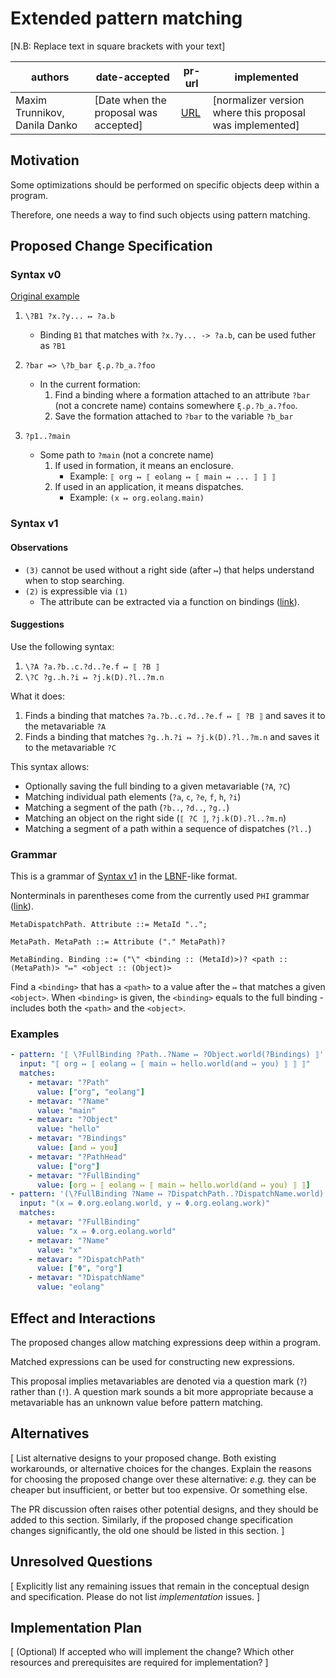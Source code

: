 # Extended pattern matching

[N.B: Replace text in square brackets with your text]

| authors                       | date-accepted                         | pr-url                                                     | implemented                                              |
| ----------------------------- | ------------------------------------- | ---------------------------------------------------------- | -------------------------------------------------------- |
| Maxim Trunnikov, Danila Danko | [Date when the proposal was accepted] | [URL](https://github.com/objectionary/normalizer/pull/258) | [normalizer version where this proposal was implemented] |

## Motivation

Some optimizations should be performed on specific objects deep within a program.

Therefore, one needs a way to find such objects using pattern matching.

## Proposed Change Specification

### Syntax v0

[Original example](https://github.com/objectionary/normalizer/issues/65#issuecomment-1910968223)

1. `\?B1 ?x.?y... ↦ ?a.b`
    - Binding `B1` that matches with `?x.?y... -> ?a.b`, can be used futher as `?B1`

1. `?bar => \?b_bar ξ.ρ.?b_a.?foo`
    - In the current formation:
        1. Find a binding where a formation attached to an attribute `?bar` (not a concrete name) contains somewhere `ξ.ρ.?b_a.?foo`.
        1. Save the formation attached to `?bar` to the variable `?b_bar`

1. `?p1..?main`
    - Some path to `?main` (not a concrete name)
      1. If used in formation, it means an enclosure.
          - Example: `⟦ org ↦ ⟦ eolang ↦ ⟦ main ↦ ... ⟧ ⟧ ⟧`
      1. If used in an application, it means dispatches.
          - Example: `(x ↦ org.eolang.main)`

### Syntax v1

#### Observations

- `(3)` cannot be used without a right side (after `↦`) that helps understand when to stop searching.
- `(2)` is expressible via `(1)`
  - The attribute can be extracted via a function on bindings ([link](https://github.com/objectionary/normalizer/pull/259)).

#### Suggestions

Use the following syntax:

1. `\?A ?a.?b..c.?d..?e.f ↦ ⟦ ?B ⟧`
1. `\?C ?g..h.?i ↦ ?j.k(D).?l..?m.n`

What it does:

1. Finds a binding that matches `?a.?b..c.?d..?e.f ↦ ⟦ ?B ⟧` and saves it to the metavariable `?A`
1. Finds a binding that matches `?g..h.?i ↦ ?j.k(D).?l..?m.n` and saves it to the metavariable `?C`

This syntax allows:

- Optionally saving the full binding to a given metavariable (`?A`, `?C`)
- Matching individual path elements (`?a`, `c`, `?e`, `f`, `h`, `?i`)
- Matching a segment of the path (`?b..`, `?d..`, `?g..`)
- Matching an object on the right side (`⟦ ?C ⟧`, `?j.k(D).?l..?m.n`)
- Matching a segment of a path within a sequence of dispatches (`?l..`)

### Grammar

This is a grammar of [Syntax v1](#syntax-v1) in the [LBNF](https://bnfc.readthedocs.io/en/latest/lbnf.html)-like format.

Nonterminals in parentheses come from the currently used `PHI` grammar ([link](https://github.com/objectionary/normalizer/blob/17b23dfa447d5b3c0215e1fd5557593948024357/eo-phi-normalizer/grammar/EO/Phi/Syntax.cf)).

```lbnf
MetaDispatchPath. Attribute ::= MetaId "..";

MetaPath. MetaPath ::= Attribute ("." MetaPath)?

MetaBinding. Binding ::= ("\" <binding :: (MetaId)>)? <path :: (MetaPath)> "↦" <object :: (Object)>
```

Find a `<binding>` that has a `<path>` to a value after the `↦` that matches a given `<object>`.
When `<binding>` is given, the `<binding>` equals to the full binding - includes both the `<path>` and the `<object>`.

### Examples

```yaml
- pattern: '⟦ \?FullBinding ?Path..?Name ↦ ?Object.world(?Bindings) ⟧'
  input: "⟦ org ↦ ⟦ eolang ↦ ⟦ main ↦ hello.world(and ↦ you) ⟧ ⟧ ⟧"
  matches:
    - metavar: "?Path"
      value: ["org", "eolang"]
    - metavar: "?Name"
      value: "main"
    - metavar: "?Object"
      value: "hello"
    - metavar: "?Bindings"
      value: [and ↦ you]
    - metavar: "?PathHead"
      value: ["org"]
    - metavar: "?FullBinding"
      value: [org ↦ ⟦ eolang ↦ ⟦ main ↦ hello.world(and ↦ you) ⟧ ⟧]
- pattern: '(\?FullBinding ?Name ↦ ?DispatchPath..?DispatchName.world)'
  input: "(x ↦ Φ.org.eolang.world, y ↦ Φ.org.eolang.work)"
  matches:
    - metavar: "?FullBinding"
      value: "x ↦ Φ.org.eolang.world"
    - metavar: "?Name"
      value: "x"
    - metavar: "?DispatchPath"
      value: ["Φ", "org"]
    - metavar: "?DispatchName"
      value: "eolang"
```

## Effect and Interactions

The proposed changes allow matching expressions deep within a program.

Matched expressions can be used for constructing new expressions.

This proposal implies metavariables are denoted via a question mark (`?`) rather than (`!`).
A question mark sounds a bit more appropriate because a metavariable has an unknown value before pattern matching.

## Alternatives

[
List alternative designs to your proposed change. Both existing
workarounds, or alternative choices for the changes. Explain
the reasons for choosing the proposed change over these alternative:
*e.g.* they can be cheaper but insufficient, or better but too
expensive. Or something else.

The PR discussion often raises other potential designs, and they should be
added to this section. Similarly, if the proposed change
specification changes significantly, the old one should be listed in
this section.
]

## Unresolved Questions

[
Explicitly list any remaining issues that remain in the conceptual design and
specification. Please do not list *implementation* issues.
]

## Implementation Plan

[
(Optional) If accepted who will implement the change?
Which other resources and prerequisites are required for implementation?
]
